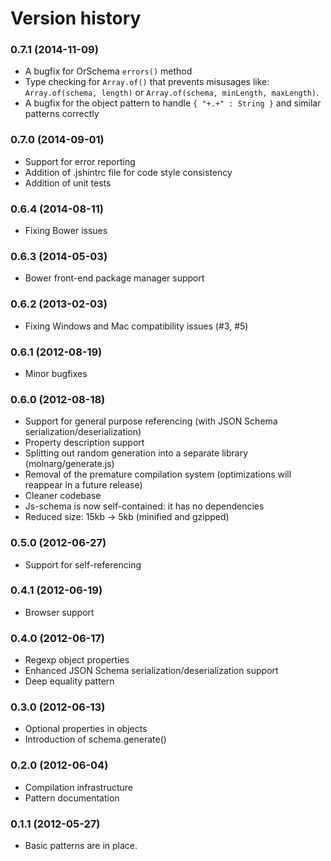 Version history
===============

### 0.7.1 (2014-11-09) ###
 * A bugfix for OrSchema `errors()` method
 * Type checking for `Array.of()` that prevents misusages like:
   `Array.of(schema, length)` or `Array.of(schema, minLength, maxLength)`.
 * A bugfix for the object pattern to handle `{ "+.+" : String }` and similar patterns correctly

### 0.7.0 (2014-09-01) ###
 * Support for error reporting
 * Addition of .jshintrc file for code style consistency
 * Addition of unit tests

### 0.6.4 (2014-08-11) ###
 * Fixing Bower issues

### 0.6.3 (2014-05-03) ###
 * Bower front-end package manager support

### 0.6.2 (2013-02-03) ###
 * Fixing Windows and Mac compatibility issues (#3, #5)

### 0.6.1 (2012-08-19) ###
 * Minor bugfixes

### 0.6.0 (2012-08-18) ###
 * Support for general purpose referencing (with JSON Schema serialization/deserialization)
 * Property description support
 * Splitting out random generation into a separate library (molnarg/generate.js)
 * Removal of the premature compilation system (optimizations will reappear in a future release)
 * Cleaner codebase
 * Js-schema is now self-contained: it has no dependencies
 * Reduced size: 15kb -> 5kb (minified and gzipped)

### 0.5.0 (2012-06-27) ###
 * Support for self-referencing

### 0.4.1 (2012-06-19) ###
 * Browser support

### 0.4.0 (2012-06-17) ###
 * Regexp object properties
 * Enhanced JSON Schema serialization/deserialization support
 * Deep equality pattern

### 0.3.0 (2012-06-13) ###
 * Optional properties in objects
 * Introduction of schema.generate()

### 0.2.0 (2012-06-04) ###
 * Compilation infrastructure
 * Pattern documentation

### 0.1.1 (2012-05-27) ###
 * Basic patterns are in place.
